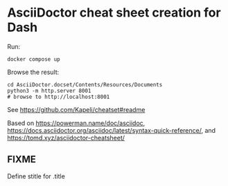 AsciiDoctor cheat sheet creation for Dash
=========================================

Run:

    docker compose up

Browse the result:

    cd AsciiDoctor.docset/Contents/Resources/Documents
    python3 -m http.server 8001
    # browse to http://localhost:8001

See https://github.com/Kapeli/cheatset#readme

Based on https://powerman.name/doc/asciidoc, https://docs.asciidoctor.org/asciidoc/latest/syntax-quick-reference/, and https://tomd.xyz/asciidoctor-cheatsheet/

## FIXME

Define stitle for .title
